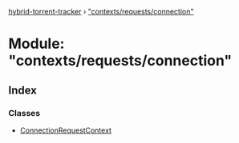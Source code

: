 [hybrid-torrent-tracker](../README.md) › ["contexts/requests/connection"](_contexts_requests_connection_.md)

# Module: "contexts/requests/connection"

## Index

### Classes

* [ConnectionRequestContext](../classes/_contexts_requests_connection_.connectionrequestcontext.md)
